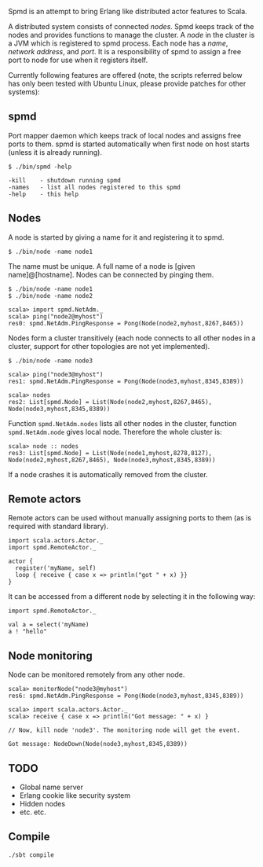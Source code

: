 Spmd is an attempt to bring Erlang like distributed actor features to Scala.

A distributed system consists of connected *nodes*. Spmd keeps track of the nodes and
provides functions to manage the cluster. A *node* in the cluster is a JVM which is registered
to spmd process. Each node has a *name*, *network address*, and *port*. It is a responsibility
of spmd to assign a free port to node for use when it registers itself. 

Currently following features are offered (note, the scripts referred below has only been tested
with Ubuntu Linux, please provide patches for other systems):

spmd
----

Port mapper daemon which keeps track of local nodes and assigns free ports to them.
spmd is started automatically when first node on host starts (unless it is already running).


    $ ./bin/spmd -help

    -kill    - shutdown running spmd
    -names   - list all nodes registered to this spmd
    -help    - this help

Nodes
-----

A node is started by giving a name for it and registering it to spmd.

    $ ./bin/node -name node1

The name must be unique. A full name of a node is [given name]@[hostname].
Nodes can be connected by pinging them.

    $ ./bin/node -name node1
    $ ./bin/node -name node2

    scala> import spmd.NetAdm._
    scala> ping("node2@myhost")
    res0: spmd.NetAdm.PingResponse = Pong(Node(node2,myhost,8267,8465))

Nodes form a cluster transitively (each node connects to all other nodes in a cluster,
support for other topologies are not yet implemented).

    $ ./bin/node -name node3
    
    scala> ping("node3@myhost")
    res1: spmd.NetAdm.PingResponse = Pong(Node(node3,myhost,8345,8389))

    scala> nodes        
    res2: List[spmd.Node] = List(Node(node2,myhost,8267,8465), Node(node3,myhost,8345,8389))

Function `spmd.NetAdm.nodes` lists all other nodes in the cluster, function
`spmd.NetAdm.node` gives local node. Therefore the whole cluster is:

    scala> node :: nodes
    res3: List[spmd.Node] = List(Node(node1,myhost,8278,8127), Node(node2,myhost,8267,8465), Node(node3,myhost,8345,8389))

If a node crashes it is automatically removed from the cluster.

Remote actors
-------------

Remote actors can be used without manually assigning ports to them (as is required
with standard library).

    import scala.actors.Actor._
    import spmd.RemoteActor._
    
    actor {
      register('myName, self)
      loop { receive { case x => println("got " + x) }}
    }

It can be accessed from a different node by selecting it in the following way: 

    import spmd.RemoteActor._

    val a = select('myName)
    a ! "hello"

Node monitoring
---------------

Node can be monitored remotely from any other node.

    scala> monitorNode("node3@myhost")
    res6: spmd.NetAdm.PingResponse = Pong(Node(node3,myhost,8345,8389))

    scala> import scala.actors.Actor._
    scala> receive { case x => println("Got message: " + x) }

    // Now, kill node 'node3'. The monitoring node will get the event.

    Got message: NodeDown(Node(node3,myhost,8345,8389))

TODO
----

- Global name server
- Erlang cookie like security system
- Hidden nodes
- etc. etc.

Compile
-------

    ./sbt compile

